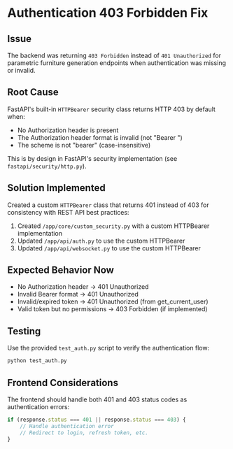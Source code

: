 # Authentication 403 Forbidden Fix

## Issue
The backend was returning `403 Forbidden` instead of `401 Unauthorized` for parametric furniture generation endpoints when authentication was missing or invalid.

## Root Cause
FastAPI's built-in `HTTPBearer` security class returns HTTP 403 by default when:
- No Authorization header is present
- The Authorization header format is invalid (not "Bearer <token>")
- The scheme is not "bearer" (case-insensitive)

This is by design in FastAPI's security implementation (see `fastapi/security/http.py`).

## Solution Implemented
Created a custom `HTTPBearer` class that returns 401 instead of 403 for consistency with REST API best practices:

1. Created `/app/core/custom_security.py` with a custom HTTPBearer implementation
2. Updated `/app/api/auth.py` to use the custom HTTPBearer
3. Updated `/app/api/websocket.py` to use the custom HTTPBearer

## Expected Behavior Now
- No Authorization header → 401 Unauthorized
- Invalid Bearer format → 401 Unauthorized
- Invalid/expired token → 401 Unauthorized (from get_current_user)
- Valid token but no permissions → 403 Forbidden (if implemented)

## Testing
Use the provided `test_auth.py` script to verify the authentication flow:
```bash
python test_auth.py
```

## Frontend Considerations
The frontend should handle both 401 and 403 status codes as authentication errors:
```javascript
if (response.status === 401 || response.status === 403) {
    // Handle authentication error
    // Redirect to login, refresh token, etc.
}
```